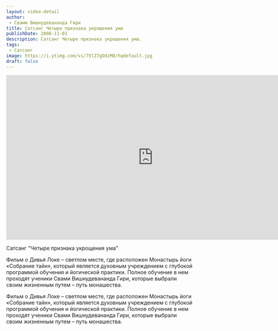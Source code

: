 ```yaml
---
layout: video-detail
author:
 - Свами Вишнудевананда Гири
title: Сатсанг Четыре признака укрощения ума
publishDate: 2008-11-01
description: Сатсанг Четыре признака укрощения ума. 
tags: 
 - Сатсанг
image: https://i.ytimg.com/vi/7VlZ7gOdzM8/hqdefault.jpg
draft: false
---
```


<iframe width="790" height="444" src="https://www.youtube.com/embed/7VlZ7gOdzM8" frameborder="0" allowfullscreen=""></iframe> 

  Сатсанг "Четыре признака укрощения ума"

 Фильм о Дивья Локе – светлом месте, где расположен Монастырь йоги «Собрание тайн», который является духовным учреждением с глубокой программой обучения и йогической практики. Полное обучение в нем проходят ученики Свами Вишнудевананда Гири, которые выбрали своим жизненным путем – путь монашества. 

 Фильм о Дивья Локе – светлом месте, где расположен Монастырь йоги «Собрание тайн», который является духовным учреждением с глубокой программой обучения и йогической практики. Полное обучение в нем проходят ученики Свами Вишнудевананда Гири, которые выбрали своим жизненным путем – путь монашества.   

 